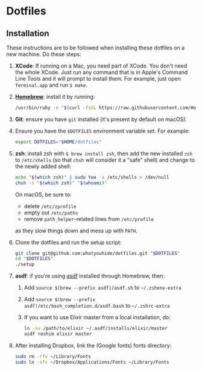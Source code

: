 # Dotfiles

## Installation

These instructions are to be followed when installing these dotfiles on a new
machine. Do these steps:

  1. **XCode**: If running on a Mac, you need part of XCode. You don't need the
  whole XCode. Just run any command that is in Apple's Command Line Tools and it
  will prompt to install them. For example, just open `Terminal.app` and run `$
  make`.

  1. [**Homebrew**][homebrew]: install it by running:

     ```sh
     /usr/bin/ruby -e "$(curl -fsSL https://raw.githubusercontent.com/Homebrew/install/master/install)"
     ```

  1. **Git**: ensure you have `git` installed (it's present by default on macOS).

  1. Ensure you have the `$DOTFILES` environment variable set. For example:

     ```sh
     export DOTFILES="$HOME/dotfiles"
     ```

  1. **zsh**: install zsh with `$ brew install zsh`, then add the new installed
     `zsh` to `/etc/shells` (so that `chsh` will consider it a "safe" shell) and
     change to the newly added shell:

     ```sh
     echo "$(which zsh)" | sudo tee -a /etc/shells > /dev/null
     chsh -s "$(which zsh)" "$(whoami)"
     ```

     On macOS, be sure to:

       * delete `/etc/zprofile`
       * empty out `/etc/paths`
       * remove `path_helper`-related lines from `/etc/profile`

     as they slow things down and mess up with `PATH`.

  1. Clone the dotfiles and run the setup script:

     ```sh
     git clone git@github.com:whatyouhide/dotfiles.git "$DOTFILES"
     cd "$DOTFILES"
     ./setup
     ```

  1. **asdf**: if you're using [asdf][asdf] installed through Homebrew, then:

     1. Add `source $(brew --prefix asdf)/asdf.sh` to `~/.zshenv-extra`

     1. Add `source $(brew --prefix asdf)/etc/bash_completion.d/asdf.bash` to `~/.zshrc-extra`

     1. If you want to use Elixir master from a local installation, do:

        ```sh
        ln -sv /path/to/elixir ~/.asdf/installs/elixir/master
        asdf reshim elixir master
        ```
   
  1. After installing Dropbox, link the (Google fonts) fonts directory:
  
     ```sh
     sudo rm -rfv ~/Library/Fonts
     sudo ln -sfv ~/Dropbox/Applications/Fonts ~/Library/Fonts
     ```

[asdf]: https://github.com/asdf-vm/asdf
[homebrew]: http://brew.sh/
